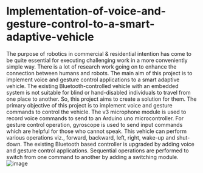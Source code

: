 # Implementation-of-voice-and-gesture-control-to-a-smart-adaptive-vehicle

The purpose of robotics in commercial & residential intention has come to be quite essential for
executing challenging work in a more conveniently simple way. There is a lot of research work
going on to enhance the connection between humans and robots. The main aim of this project is
to implement voice and gesture control applications to a smart adaptive vehicle. The existing
Bluetooth-controlled vehicle with an embedded system is not suitable for blind or hand-disabled
individuals to travel from one place to another. So, this project aims to create a solution for them.
The primary objective of this project is to implement voice and gesture commands to control the
vehicle. The v3 microphone module is used to record voice commands to send to an Arduino uno
microcontroller. For gesture control operation, gyroscope is used to send input commands which
are helpful for those who cannot speak. This vehicle can perform various operations viz., forward,
backward, left, right, wake-up and shut-down. The existing Bluetooth based controller is upgraded
by adding voice and gesture control applications. Sequential operations are performed to switch
from one command to another by adding a switching module.
![image](https://github.com/sharanya123-khanderao/Implementation-of-voice-and-gesture-control-to-a-smart-adaptive-vehicle/assets/83499909/dacedf27-ea4b-4571-8a28-4fcce755cbf8)
